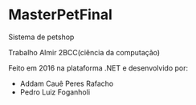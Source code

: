 # MasterPetFinal
Sistema de petshop

Trabalho Almir 2BCC(ciência da computação)

Feito em 2016 na plataforma .NET e desenvolvido por: 
- Addam Cauê Peres Rafacho
- Pedro Luiz Foganholi
